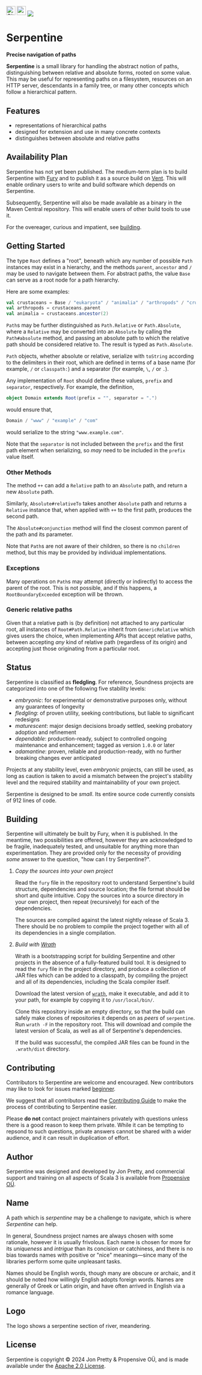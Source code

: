 [<img alt="GitHub Workflow" src="https://img.shields.io/github/actions/workflow/status/propensive/serpentine/main.yml?style=for-the-badge" height="24">](https://github.com/propensive/serpentine/actions)
[<img src="https://img.shields.io/discord/633198088311537684?color=8899f7&label=DISCORD&style=for-the-badge" height="24">](https://discord.gg/7b6mpF6Qcf)
<img src="/doc/images/github.png" valign="middle">

# Serpentine

__Precise navigation of paths__

__Serpentine__ is a small library for handling the abstract notion of paths, distinguishing between
relative and absolute forms, rooted on some value. This may be useful for representing paths on a
filesystem, resources on an HTTP server, descendants in a family tree, or many other concepts which
follow a hierarchical pattern.

## Features

- representations of hierarchical paths
- designed for extension and use in many concrete contexts
- distinguishes between absolute and relative paths

## Availability Plan

Serpentine has not yet been published. The medium-term plan is to build Serpentine
with [Fury](https://github.com/propensive/fury) and to publish it as a source build on
[Vent](https://github.com/propensive/vent). This will enable ordinary users to write and build
software which depends on Serpentine.

Subsequently, Serpentine will also be made available as a binary in the Maven
Central repository. This will enable users of other build tools to use it.

For the overeager, curious and impatient, see [building](#building).

## Getting Started

The type `Root` defines a "root", beneath which any number of possible `Path` instances may exist in
a hierarchy, and the methods `parent`, `ancestor` and `/` may be used to navigate between them. For
abstract paths, the value `Base` can serve as a root node for a path hierarchy.

Here are some examples:
```scala
val crustaceans = Base / "eukaryota" / "animalia" / "arthropods" / "crustaceans"
val arthropods = crustaceans.parent
val animalia = crustaceans.ancestor(2)
```

`Path`s may be further distinguished as `Path.Relative` or `Path.Absolute`, where a `Relative` may
be converted into an `Absolute` by calling the `Path#absolute` method, and passing an absolute path
to which the relative path should be considered relative to. The result is typed as `Path.Absolute`.

`Path` objects, whether absolute or relative, serialize with `toString` according to the delimiters
in their root, which are defined in terms of a base name (for example, `/` or `classpath:`) and a
separator (for example, `\`, `/` or `.`).

Any implementation of `Root` should define these values, `prefix` and `separator`, respectively. For
example, the definition,
```scala
object Domain extends Root(prefix = "", separator = ".")
```
would ensure that,
```scala
Domain / "www" / "example" / "com"
```
would serialize to the string `"www.example.com"`.

Note that the `separator` is not included between the `prefix` and the first path element when
serializing, so _may_ need to be included in the `prefix` value itself.

### Other Methods

The method `++` can add a `Relative` path to an `Absolute` path, and return a new `Absolute` path.

Similarly, `Absolute#relativeTo` takes another `Absolute` path and returns a `Relative` instance
that, when applied with `++` to the first path, produces the second path.

The `Absolute#conjunction` method will find the closest common parent of the path and its parameter.

Note that `Path`s are not aware of their children, so there is no `children` method, but this may be
provided by individual implementations.

### Exceptions

Many operations on `Path`s may attempt (directly or indirectly) to access the parent of the root.
This is not possible, and if this happens, a `RootBoundaryExceeded` exception will be thrown.

### Generic relative paths

Given that a relative path is (by definition) not attached to any particular root, all instances of
`Root#Path.Relative` inherit from `GenericRelative` which gives users the choice, when implementing
APIs that accept relative paths, between accepting _any_ kind of relative path (regardless of its
origin) and accepting just those originating from a particular root.





## Status

Serpentine is classified as __fledgling__. For reference, Soundness projects are
categorized into one of the following five stability levels:

- _embryonic_: for experimental or demonstrative purposes only, without any guarantees of longevity
- _fledgling_: of proven utility, seeking contributions, but liable to significant redesigns
- _maturescent_: major design decisions broady settled, seeking probatory adoption and refinement
- _dependable_: production-ready, subject to controlled ongoing maintenance and enhancement; tagged as version `1.0.0` or later
- _adamantine_: proven, reliable and production-ready, with no further breaking changes ever anticipated

Projects at any stability level, even _embryonic_ projects, can still be used,
as long as caution is taken to avoid a mismatch between the project's stability
level and the required stability and maintainability of your own project.

Serpentine is designed to be _small_. Its entire source code currently consists
of 912 lines of code.

## Building

Serpentine will ultimately be built by Fury, when it is published. In the
meantime, two possibilities are offered, however they are acknowledged to be
fragile, inadequately tested, and unsuitable for anything more than
experimentation. They are provided only for the necessity of providing _some_
answer to the question, "how can I try Serpentine?".

1. *Copy the sources into your own project*
   
   Read the `fury` file in the repository root to understand Serpentine's build
   structure, dependencies and source location; the file format should be short
   and quite intuitive. Copy the sources into a source directory in your own
   project, then repeat (recursively) for each of the dependencies.

   The sources are compiled against the latest nightly release of Scala 3.
   There should be no problem to compile the project together with all of its
   dependencies in a single compilation.

2. *Build with [Wrath](https://github.com/propensive/wrath/)*

   Wrath is a bootstrapping script for building Serpentine and other projects in
   the absence of a fully-featured build tool. It is designed to read the `fury`
   file in the project directory, and produce a collection of JAR files which can
   be added to a classpath, by compiling the project and all of its dependencies,
   including the Scala compiler itself.
   
   Download the latest version of
   [`wrath`](https://github.com/propensive/wrath/releases/latest), make it
   executable, and add it to your path, for example by copying it to
   `/usr/local/bin/`.

   Clone this repository inside an empty directory, so that the build can
   safely make clones of repositories it depends on as _peers_ of `serpentine`.
   Run `wrath -F` in the repository root. This will download and compile the
   latest version of Scala, as well as all of Serpentine's dependencies.

   If the build was successful, the compiled JAR files can be found in the
   `.wrath/dist` directory.

## Contributing

Contributors to Serpentine are welcome and encouraged. New contributors may like
to look for issues marked
[beginner](https://github.com/propensive/serpentine/labels/beginner).

We suggest that all contributors read the [Contributing
Guide](/contributing.md) to make the process of contributing to Serpentine
easier.

Please __do not__ contact project maintainers privately with questions unless
there is a good reason to keep them private. While it can be tempting to
repsond to such questions, private answers cannot be shared with a wider
audience, and it can result in duplication of effort.

## Author

Serpentine was designed and developed by Jon Pretty, and commercial support and
training on all aspects of Scala 3 is available from [Propensive
O&Uuml;](https://propensive.com/).



## Name

A path which is _serpentine_ may be a challenge to navigate, which is where _Serpentine_ can help.

In general, Soundness project names are always chosen with some rationale,
however it is usually frivolous. Each name is chosen for more for its
_uniqueness_ and _intrigue_ than its concision or catchiness, and there is no
bias towards names with positive or "nice" meanings—since many of the libraries
perform some quite unpleasant tasks.

Names should be English words, though many are obscure or archaic, and it
should be noted how willingly English adopts foreign words. Names are generally
of Greek or Latin origin, and have often arrived in English via a romance
language.

## Logo

The logo shows a serpentine section of river, meandering.

## License

Serpentine is copyright &copy; 2024 Jon Pretty & Propensive O&Uuml;, and
is made available under the [Apache 2.0 License](/license.md).

